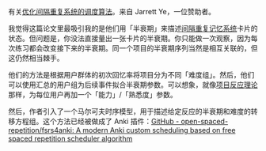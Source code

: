 有关[优化间隔重复系统的调度算法](https://notes.andymatuschak.org/zYK41LaWjuWkRmv3ZGnNmoF)。来自 Jarrett Ye，一位赞助者。

我觉得这篇论文里最吸引我的是他们用「半衰期」来描述[间隔重复记忆系统](https://notes.andymatuschak.org/z2D1qPwddPktBjpNuwYFVva)卡片的状态。但问题是，你没法直接量出一张卡片的半衰期。你只能做一次观察，因为每次练习都会改变接下来的半衰期。同一个项目的半衰期序列当然是相互关联的，但这仍然相当棘手。

他们的方法是根据用户群体的初次回忆率将项目分为不同「难度组」。然后，他们可以使用汇总的用户组为后续事件拟合半衰期参数。可以想象，就像[项目反应理论](https://notes.andymatuschak.org/zFkZXm2t1D4FAGGrBUUHNz4)那样，为每位用户再加一个「能力」/「熟悉度」参数。

然后，作者引入了一个马尔可夫时序模型，用于描述给定反应的半衰期和难度的转移方程组。这个方法已经被做成了 Anki 插件：[GitHub - open-spaced-repetition/fsrs4anki: A modern Anki custom scheduling based on free spaced repetition scheduler algorithm](https://github.com/open-spaced-repetition/fsrs4anki)